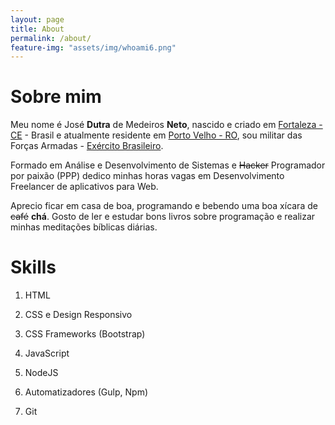 ```yaml
---
layout: page
title: About
permalink: /about/
feature-img: "assets/img/whoami6.png"
---
```

# Sobre mim

Meu nome é José **Dutra** de Medeiros **Neto**, nascido e criado em [Fortaleza - CE](https://www.feriasbrasil.com.br/ce/fortaleza/) - Brasil e atualmente  residente em [Porto Velho - RO](https://www.portovelho.ro.gov.br/), sou militar das Forças Armadas - [Exército Brasileiro](http://www.eb.mil.br).

Formado em Análise e Desenvolvimento de Sistemas e ~~Hacker~~ Programador por paixão (PPP) dedico minhas horas vagas em Desenvolvimento Freelancer de aplicativos para Web.

Aprecio ficar em casa de boa, programando e bebendo uma boa xícara de ~~café~~ **chá**.
Gosto de ler e estudar bons livros sobre programação e realizar minhas meditações bíblicas diárias.

# Skills

1) HTML

2) CSS e Design Responsivo

3) CSS Frameworks (Bootstrap)

4) JavaScript

5) NodeJS

6) Automatizadores (Gulp, Npm)

7) Git
